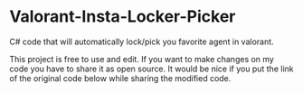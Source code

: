 # Valorant-Insta-Locker-Picker
C# code that will automatically lock/pick you favorite agent in valorant.

This project is free to use and edit.
If you want to make changes on my code you have to share it as open source.
It would be nice if you put the link of the original code below while sharing the modified code.
